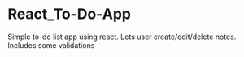 # React_To-Do-App
Simple to-do list app using react. Lets user create/edit/delete notes. Includes some validations
